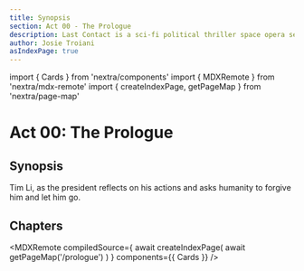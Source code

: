 ```yaml
---
title: Synopsis 
section: Act 00 - The Prologue
description: Last Contact is a sci-fi political thriller space opera set in the 23rd and 24th centuries. Act 00 - Prologue sees Tim Li, as the president reflect on his actions and asks humanity to forgive him and let him go.
author: Josie Troiani
asIndexPage: true
---
```

import { Cards } from 'nextra/components'
import { MDXRemote } from 'nextra/mdx-remote'
import { createIndexPage, getPageMap } from 'nextra/page-map'

# Act 00: The Prologue

## Synopsis

Tim Li, as the president reflects on his actions and asks humanity to forgive him and let him go.

## Chapters

<MDXRemote
  compiledSource={
    await createIndexPage(
      await getPageMap('/prologue')
    )
  }
  components={{
    Cards
  }}
/>
